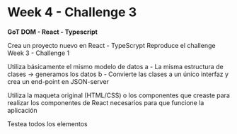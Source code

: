 # Week 4 - Challenge 3

**GoT DOM - React - Typescript**

Crea un proyecto nuevo en React - TypeScrypt Reproduce el challenge Week 3 - Challenge 1

Utiliza básicamente el mismo modelo de datos a - La misma estructura de clases -> generamos los datos b - Convierte las clases a un único interfaz y crea un end-point en JSON-server

Utiliza la maqueta original (HTML/CSS) o los componentes que creaste para realizar los componentes de React necesarios para que funcione la aplicación

Testea todos los elementos
